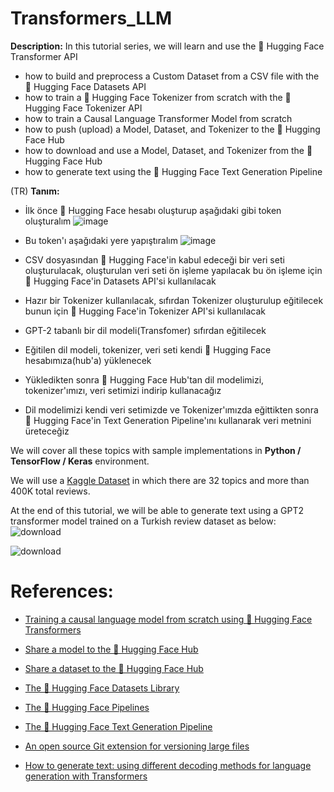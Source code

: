 # Transformers_LLM

**Description:** In this tutorial series, we will learn and use the 🤗 Hugging Face Transformer API  

* how to build and preprocess a Custom Dataset from a CSV file with the 🤗 Hugging Face Datasets API
* how to train a 🤗 Hugging Face Tokenizer from scratch with the 🤗 Hugging Face Tokenizer API
* how to train a Causal Language Transformer Model from scratch
* how to push (upload) a Model, Dataset, and Tokenizer to the 🤗 Hugging Face Hub
* how to download and use a Model, Dataset, and Tokenizer from the 🤗 Hugging Face Hub
* how to generate text using the 🤗 Hugging Face Text Generation Pipeline

(TR)
**Tanım:** 
* İlk önce 🤗 Hugging Face hesabı oluşturup aşağıdaki gibi token oluşturalım
![image](https://github.com/imelike/Transformers_LLM/assets/128046415/4fa85d4f-7a09-4d8b-af44-ce88c153127b)

* Bu token'ı aşağıdaki yere yapıştıralım
![image](https://github.com/imelike/Transformers_LLM/assets/128046415/f1c8969a-a041-47d8-9de3-d89f839e121c)


* CSV dosyasından 🤗 Hugging Face'in kabul edeceği bir veri seti oluşturulacak, oluşturulan veri seti ön işleme yapılacak bu ön işleme için 🤗 Hugging Face'in Datasets API'si kullanılacak
* Hazır bir Tokenizer kullanılacak, sıfırdan Tokenizer oluşturulup eğitilecek bunun için 🤗 Hugging Face'in Tokenizer API'si kullanılacak
* GPT-2 tabanlı bir dil modeli(Transfomer) sıfırdan eğitilecek
* Eğitilen dil modeli, tokenizer, veri seti kendi 🤗 Hugging Face hesabımıza(hub'a) yüklenecek
* Yükledikten sonra 🤗 Hugging Face Hub'tan dil modelimizi, tokenizer'ımızı, veri setimizi indirip kullanacağız
* Dil modelimizi kendi veri setimizde ve Tokenizer'ımızda eğittikten sonra 🤗 Hugging Face'in Text Generation Pipeline'ını kullanarak veri metnini üreteceğiz

We will cover all these topics with sample implementations in **Python / TensorFlow / Keras** environment.

We will use a [Kaggle Dataset](https://www.kaggle.com/savasy/multiclass-classification-data-for-turkish-tc32?select=ticaret-yorum.csv) in which there are 32 topics and more than 400K total reviews.

At the end of this tutorial, we will be able to generate text using a GPT2 transformer model trained on a Turkish review dataset as below:
![download](https://github.com/imelike/Transformers_LLM/assets/128046415/b06fbf40-0c14-4ec4-980c-6f8fba6bc7fe)

![download](https://github.com/imelike/Transformers_LLM/assets/128046415/6fc34e77-10ef-46d2-ae90-466fd1434b36)

#

# References:
 * [Training a causal language model from scratch using  🤗 Hugging Face Transformers](https://huggingface.co/course/chapter7/6?fw=tf)

 * [Share a model to the 🤗 Hugging Face Hub](https://huggingface.co/docs/transformers/model_sharing)

 * [Share a dataset to the 🤗 Hugging Face Hub](https://huggingface.co/docs/datasets/upload_dataset)

 * [The 🤗 Hugging Face Datasets Library](https://huggingface.co/course/chapter5/1?fw=pt)

 * [The 🤗 Hugging Face Pipelines](https://huggingface.co/docs/transformers/main_classes/pipelines)

 * [The 🤗 Hugging Face Text Generation Pipeline](https://huggingface.co/docs/transformers/v4.20.1/en/main_classes/pipelines#transformers.TextGenerationPipeline)

 * [An open source Git extension for versioning large files](https://git-lfs.github.com/)
 
 * [How to generate text: using different decoding methods for language generation with Transformers](https://huggingface.co/blog/how-to-generate)





